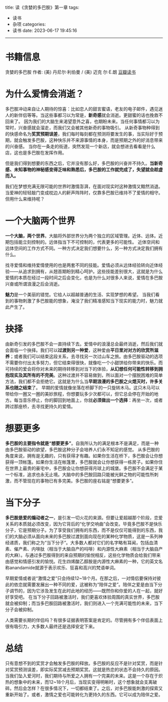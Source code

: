 title: 读《贪婪的多巴胺》第一章
tags:
  - 读书
  - 杂项
categories:
  - 读书
date: 2023-06-17 19:45:16
---

# 书籍信息
贪婪的多巴胺
作者: (美) 丹尼尔·利伯曼 / (美) 迈克 尔·E.朗
[豆瓣读书](https://book.douban.com/subject/35545272/)



# 为什么爱情会消逝？
多巴胺冲动来自让人期待的惊喜：比如恋人的甜言蜜语，老友的电子邮件，遇见迷人的新伴侣等等。当这些事都习以为常是，**新奇感**就会消逝。更甜蜜的话也挽救不回来了。
因为我们的大脑生来渴望意外之喜，也期盼未来。当任何事情都习以为常时，兴奋感就会溜走，而我们又会被其他新奇的事物吸引。
从新奇事物种得到的快感命名为**奖赏预期误差**，我们每时每刻都在预测将要发生的事，当实际好于预期，就会触发多巴胺，这种快乐并不来源事情的本身，而是预期之外的好消息带来的兴奋感。
当你在一条走的街道，突然发现一个新店，就会想进去看看是什么店，这也是多巴胺在发挥作用。

但是我们得到想要的东西之后，它并没有那么好，多巴胺的兴奋并不持久。**当新奇感、未知事物的神秘感变得乏味和熟悉后，多巴胺的工作就完成了，失望就会趁虚而入。**



我们在梦想充满无限可能的世界时激情澎湃，在面对现实时这种激情又黯然消退。当爱神的轻轻敲门变成枕边人的鼾声阵阵时，仅靠多巴胺已维持不了爱情的相守。但用什么来维持呢？

# 一个大脑两个世界
**一个大脑，两个世界**。大脑将外部世界分为两个独立的区域管理。近体、远体。近期包括能立刻控制的。远体指当下不可控制的，代表更多的可能性。
近体空间和远体空间的工作方式不同。一种方式决定我们想要什么，另一种方式决定我们拥有什么。

找寻爱情和维持爱情使用的也是两套不同的技能。爱情必须从远体经验转向近体经验——从追求到拥有，从翘首期盼到精心呵护。这些技能差别很大，这就是为什么爱情的本质在经过一段时间之后会变化，也是为什么对很多人来说，爱情在多巴胺兴奋或所谓浪漫之后会消逝。

**魅力**是一个美丽的错觉。它给人以超越普通的生活、实现梦想的希望。
当我们看到的事物刺激了多巴胺能的想象，淹没了我们精准感知当下现实的能力时，魅力就此产生了。

# 抉择

由新奇引发的多巴胺不会一直持续下去。爱情中的浪漫总会最终消逝，然后我们就会面临一个抉择。我们可以**过渡到另一种爱**，这种爱由**平日里对对方的欣赏所滋养**；或者我们可以结束这段关系，去寻找另一次过山车之旅。由多巴胺驱动的选项不需要你付出太多努力，但它结束得很快，就像吃一个小甜饼给你带来的快乐。而可持续的爱会将你对未来的期待转移到对当下的体验，**从幻想任何可能性转移到拥抱现实及其所有的不完美**。这种过渡并不容易做到，所以面对一个摆脱困难的简单方法，我们都不会拒绝它。这就是为什么当**早期浪漫的多巴胺之火熄灭时，许多关系也随之结束**了。
早期的爱情就像坐落在桥脚下的一只旋转木马。这只木马可以带给你一圈又一圈的美妙旅程，你想要玩多少次都可以，但它总会停在开始的地方。每当音乐停止，你的脚回到地面上，你就**必须做出一个选择**：再坐一次，或者跨过那座桥，去寻找更持久的爱情。

# 想要更多

**多巴胺的主要指令就是“想要更多”**。自我所认为的满足根本不是满足，而是一种由多巴胺驱动的欲望，多巴胺这种分子会培养人们永不知足的感觉。
从多巴胺的角度来说，拥有是无趣的，只有获得才有趣。如果你生活在桥下，多巴胺会让你想获得一顶帐篷。如果你生活在帐篷里，多巴胺就会让你想获得一栋房子。如果你住在世界上最贵的豪宅中，多巴胺会让你想获得月球上的城堡。多巴胺不会满足于某一个标准，追求也永无止境。大脑中的多巴胺回路只能被光鲜之物的可能性所刺激，而不管现在的事物已有多完美。多巴胺的座右铭是“想要更多”。

# 当下分子

**多巴胺是爱的煽动者之一**，是引发一切火花的来源。但要让爱超越那个阶段，恋爱关系的本质就必须改变，因为它背后的“化学交响曲”会改变。毕竟多巴胺不是快乐分子，它是预期分子。为了享受我们拥有的东西，而不是仅仅可能得到的东西，我们的大脑必须从面向未来的多巴胺过渡到面向现在的某种化学物质，这是一系列神经递质，我们称之为“当下分子”。大多数人都对它们的名字略有耳闻，包括血清素、催产素、内啡肽（相当于大脑自产的吗啡）和内源性大麻素（相当于大脑自产的大麻）。与通过多巴胺得到的来自预期的愉悦相反，这些化学物质会给我们带来由感觉和情感引发的愉悦。花生四烯酸乙醇胺是内源性大麻素的一种，它的英文名称anandamide就源于表示欢乐、狂喜和高兴的梵语单词。

早期爱情或者说“激情之爱”只会持续12~18个月。在那之后，一对情侣要保持对彼此的依恋就需要发展出一种不同的爱，这被称为“陪伴之爱”。陪伴之爱是由当下分子调节的，因为它涉及发生在此时此地的经历——既然你和你爱的人在一起，就好好享受吧。
在当下分子回路被激活时，我们更喜欢体验周围的真实世界，多巴胺就会被抑制；而当多巴胺回路被激活时，我们则进入一个充满可能性的未来，当下分子会被抑制。


人类需要长期的伴侣吗？有很多证据表明答案是肯定的。尽管拥有多个伴侣表面上很有吸引力，大多数人最终还是选择安定下来。

# 总结

只有意想不到的奖赏才会触发多巴胺的释放。多巴胺的反应不是针对奖赏，而是针对奖赏预测误差，即实际奖赏减去预期奖赏。这就是热恋的状态不会持久的原因。当我们坠入爱河时，我们期待与所爱之人拥有一个完美的未来。这是一个存在于炽热的想象中的未来，而12~18个月后，当现实变得明晰时，这个想象就会支离破碎。然后会怎样？在很多情况下，一切都结束了。之后，对多巴胺能刺激的探索又重新开始了。或者，激情之爱也可能转化为更持久的东西。它可以成为陪伴之爱。
